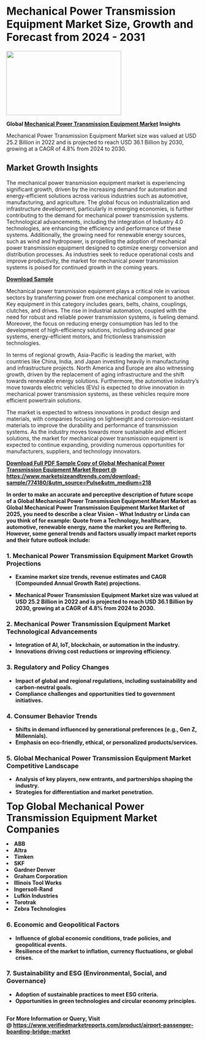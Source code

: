 <H1>Mechanical Power Transmission Equipment Market Size, Growth and Forecast from 2024 - 2031</H1><img class="aligncenter size-medium wp-image-584254" src="https://thirdeyenews.in/wp-content/uploads/2024/09/Global-Market-Research-300x168.jpeg" alt="" width="300" height="168" /><p><strong>Global&nbsp;<a href="https://www.marketsizeandtrends.com/download-sample/774180/&amp;utm_source=Pulse&amp;utm_medium=218">Mechanical Power Transmission Equipment Market</a> Insights</strong></p><p>Mechanical Power Transmission Equipment Market size was valued at USD 25.2 Billion in 2022 and is projected to reach USD 36.1 Billion by 2030, growing at a CAGR of 4.8% from 2024 to 2030.</p><p><h2>Market Growth Insights</h2> <p>The mechanical power transmission equipment market is experiencing significant growth, driven by the increasing demand for automation and energy-efficient solutions across various industries such as automotive, manufacturing, and agriculture. The global focus on industrialization and infrastructure development, particularly in emerging economies, is further contributing to the demand for mechanical power transmission systems. Technological advancements, including the integration of Industry 4.0 technologies, are enhancing the efficiency and performance of these systems. Additionally, the growing need for renewable energy sources, such as wind and hydropower, is propelling the adoption of mechanical power transmission equipment designed to optimize energy conversion and distribution processes. As industries seek to reduce operational costs and improve productivity, the market for mechanical power transmission systems is poised for continued growth in the coming years.</p> <p><strong><a href="#">Download Sample</a></strong></p> <p>Mechanical power transmission equipment plays a critical role in various sectors by transferring power from one mechanical component to another. Key equipment in this category includes gears, belts, chains, couplings, clutches, and drives. The rise in industrial automation, coupled with the need for robust and reliable power transmission systems, is fueling demand. Moreover, the focus on reducing energy consumption has led to the development of high-efficiency solutions, including advanced gear systems, energy-efficient motors, and frictionless transmission technologies.</p> <p>In terms of regional growth, Asia-Pacific is leading the market, with countries like China, India, and Japan investing heavily in manufacturing and infrastructure projects. North America and Europe are also witnessing growth, driven by the replacement of aging infrastructure and the shift towards renewable energy solutions. Furthermore, the automotive industry’s move towards electric vehicles (EVs) is expected to drive innovation in mechanical power transmission systems, as these vehicles require more efficient powertrain solutions.</p> <p>The market is expected to witness innovations in product design and materials, with companies focusing on lightweight and corrosion-resistant materials to improve the durability and performance of transmission systems. As the industry moves towards more sustainable and efficient solutions, the market for mechanical power transmission equipment is expected to continue expanding, providing numerous opportunities for manufacturers, suppliers, and technology innovators.</p> <p><strong><a href="#"></p><p><span class=""><strong>Download Full PDF Sample Copy of Global Mechanical Power Transmission Equipment Market Report</strong> @ <a href="https://www.marketsizeandtrends.com/download-sample/774180/&amp;utm_source=Pulse&amp;utm_medium=218" target="_blank">https://www.marketsizeandtrends.com/download-sample/774180/&amp;utm_source=Pulse&amp;utm_medium=218</a></span></p><p>In order to make an accurate and perceptive description of future scope of a Global&nbsp;Mechanical Power Transmission Equipment Market Market as Global&nbsp;Mechanical Power Transmission Equipment Market Market of 2025, you need to describe a clear Vision &ndash; What Industry or Linda can you think of for example: Quote from a Technology, healthcare, automotive, renewable energy, name the market you are Reffering to. However, some general trends and factors usually impact market reports and their future outlook include:</p><h3>1.&nbsp;<strong>Mechanical Power Transmission Equipment Market Growth Projections</strong></h3><ul><li>Examine market size trends, revenue estimates and CAGR (Compounded Annual Growth Rate) projections.</li><li><p>Mechanical Power Transmission Equipment Market size was valued at USD 25.2 Billion in 2022 and is projected to reach USD 36.1 Billion by 2030, growing at a CAGR of 4.8% from 2024 to 2030.</p></li></ul><h3>2.&nbsp;<strong>Mechanical Power Transmission Equipment Market Technological Advancements</strong></h3><ul><li>Integration of AI, IoT, blockchain, or automation in the industry.</li><li>Innovations driving cost reductions or improving efficiency.</li></ul><h3>3.&nbsp;<strong>Regulatory and Policy Changes</strong></h3><ul><li>Impact of global and regional regulations, including sustainability and carbon-neutral goals.</li><li>Compliance challenges and opportunities tied to government initiatives.</li></ul><h3>4.&nbsp;<strong>Consumer Behavior Trends</strong></h3><ul><li>Shifts in demand influenced by generational preferences (e.g., Gen Z, Millennials).</li><li>Emphasis on eco-friendly, ethical, or personalized products/services.</li></ul><h3>5.&nbsp;<strong>Global Mechanical Power Transmission Equipment Market Competitive Landscape</strong></h3><ul><li>Analysis of key players, new entrants, and partnerships shaping the industry.</li><li>Strategies for differentiation and market penetration.</li></ul><p data-pm-slice="1 1 []"><span style="color: inherit; font-family: inherit; font-size: 25px;">Top Global Mechanical Power Transmission Equipment Market Companies</span></p><div class="" data-test-id=""><p><li>ABB</li><li> Altra</li><li> Timken</li><li> SKF</li><li> Gardner Denver</li><li> Graham Corporation</li><li> Illinois Tool Works</li><li> Ingersoll-Rand</li><li> Lufkin Industries</li><li> Torotrak</li><li> Zebra Technologies</li></p></div><h3>6.&nbsp;<strong>Economic and Geopolitical Factors</strong></h3><ul><li>Influence of global economic conditions, trade policies, and geopolitical events.</li><li>Resilience of the market to inflation, currency fluctuations, or global crises.</li></ul><h3>7.&nbsp;<strong>Sustainability and ESG (Environmental, Social, and Governance)</strong></h3><ul><li>Adoption of sustainable practices to meet ESG criteria.</li><li>Opportunities in green technologies and circular economy principles.</li></ul><h2><strong style="font-size: 14px;">For More Information or Query, Visit @&nbsp;</strong><a style="background-color: #ffffff; font-size: 14px;" href="https://www.marketsizeandtrends.com/report/mechanical-power-transmission-equipment-market/" target="_blank">https://www.verifiedmarketreports.com/product/airport-passenger-boarding-bridge-market</a></h2>
